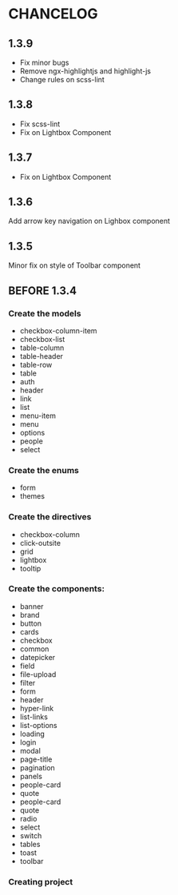 # CHANCELOG

## 1.3.9
  - Fix minor bugs
  - Remove ngx-highlightjs and highlight-js
  - Change rules on scss-lint

## 1.3.8
  - Fix scss-lint
  - Fix on Lightbox Component

## 1.3.7
  - Fix on Lightbox Component

## 1.3.6
Add arrow key navigation on Lighbox component

## 1.3.5
Minor fix on style of Toolbar component

## BEFORE 1.3.4

### Create the models
  - checkbox-column-item
  - checkbox-list
  - table-column
  - table-header
  - table-row
  - table
  - auth
  - header
  - link
  - list
  - menu-item
  - menu
  - options
  - people
  - select

### Create the enums
  - form
  - themes

### Create the directives
  - checkbox-column
  - click-outsite
  - grid
  - lightbox
  - tooltip

### Create the components:
  - banner
  - brand
  - button
  - cards
  - checkbox
  - common
  - datepicker
  - field
  - file-upload
  - filter
  - form
  - header
  - hyper-link
  - list-links
  - list-options
  - loading
  - login
  - modal
  - page-title
  - pagination
  - panels
  - people-card
  - quote
  - people-card
  - quote
  - radio
  - select
  - switch
  - tables
  - toast
  - toolbar

### Creating project